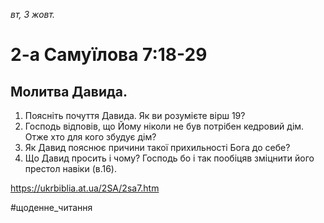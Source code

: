 
_вт, 3 жовт._

# 2-а Самуїлова 7:18-29

## Молитва Давида.
1. Поясніть почуття Давида. Як ви розумієте вірш 19?
2. Господь відповів, що Йому ніколи не був потрібен кедровий дім. Отже хто для кого збудує дім?
3. Як Давид пояснює причини такої прихильності Бога до себе?
4. Що Давид просить і чому? Господь бо і так пообіцяв зміцнити його престол навіки (в.16).

https://ukrbiblia.at.ua/2SA/2sa7.htm 

#щоденне_читання
